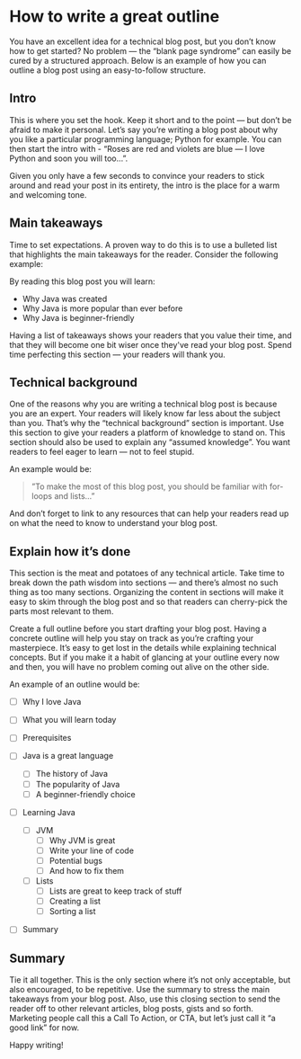 # How to write a great outline

You have an excellent idea for a technical blog post, but you don’t know how to get started? No problem — the “blank page syndrome” can easily be cured by a structured approach. Below is an example of how you can outline a blog post using an easy-to-follow structure.

## Intro

This is where you set the hook. Keep it short and to the point — but don’t be afraid to make it personal. Let’s say you’re writing a blog post about why you like a particular programming language; Python for example. You can then start the intro with - “Roses are red and violets are blue — I love Python and soon you will too…”.

Given you only have a few seconds to convince your readers to stick around and read your post in its entirety, the intro is the place for a warm and welcoming tone.

## Main takeaways
Time to set expectations. A proven way to do this is to use a bulleted list that highlights the main takeaways for the reader. Consider the following example:

By reading this blog post you will learn:
- Why Java was created
- Why Java is more popular than ever before
- Why Java is beginner-friendly

Having a list of takeaways shows your readers that you value their time, and that they will become one bit wiser once they've read your blog post. Spend time perfecting this section — your readers will thank you.

## Technical background

One of the reasons why you are writing a technical blog post is because you are an expert. Your readers will likely know far less about the subject than you. That’s why the “technical background” section is important. Use this section to give your readers a platform of knowledge to stand on. This section should also be used to explain any “assumed knowledge”. You want readers to feel eager to learn — not to feel stupid.

An example would be:

> ”To make the most of this blog post, you should be familiar with for-loops and lists...”

And don’t forget to link to any resources that can help your readers read up on what the need to know to understand your blog post.

## Explain how it’s done

This section is the meat and potatoes of any technical article. Take time to break down the path wisdom into sections — and there’s almost no such thing as too many sections. Organizing the content in sections will make it easy to skim through the blog post and so that readers can cherry-pick the parts most relevant to them.

Create a full outline before you start drafting your blog post. Having a concrete outline will help you stay on track as you’re crafting your masterpiece. It’s easy to get lost in the details while explaining technical concepts. But if you make it a habit of glancing at your outline every now and then, you will have no problem coming out alive on the other side.

An example of an outline would be:

- [ ] Why I love Java
- [ ] What you will learn today
- [ ] Prerequisites
- [ ] Java is a great language
  - [ ] The history of Java
  - [ ] The popularity of Java
  - [ ] A beginner-friendly choice
- [ ] Learning Java
  - [ ] JVM
    - [ ] Why JVM is great
    - [ ] Write your line of code
    - [ ] Potential bugs
    - [ ] And how to fix them
  - [ ] Lists
    - [ ] Lists are great to keep track of stuff
    - [ ] Creating a list
    - [ ] Sorting a list
- [ ] Summary


## Summary

Tie it all together. This is the only section where it’s not only acceptable, but also encouraged, to be repetitive. Use the summary to stress the main takeaways from your blog post. Also, use this closing section to send the reader off to other relevant articles, blog posts, gists and so forth. Marketing people call this a Call To Action, or CTA, but let’s just call it “a good link” for now.

Happy writing!
